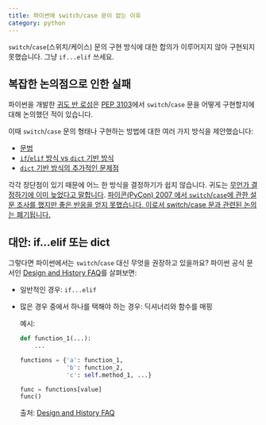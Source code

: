 ```yaml
---
title: 파이썬에 switch/case 문이 없는 이유
category: python
---
```


`switch`/`case`(스위치/케이스) 문의 구현 방식에 대한 합의가 이루어지지 않아 구현되지 못했습니다. 그냥 `if...elif` 쓰세요.

## 복잡한 논의점으로 인한 실패

파이썬을 개발한 [귀도 반 로섬](https://ko.wikipedia.org/wiki/%EA%B7%80%EB%8F%84_%EB%B0%98_%EB%A1%9C%EC%84%AC)은 [PEP 3103](https://www.python.org/dev/peps/pep-3103/)에서 `switch`/`case` 문을 어떻게 구현할지에 대해 논의했던 적이 있습니다.

이때 `switch`/`case` 문의 형태나 구현하는 방법에 대한 여러 가지 방식을 제안했습니다:

- [문법](https://www.python.org/dev/peps/pep-3103/#basic-syntax)
- [`if`/`elif` 방식 vs `dict` 기반 방식](https://www.python.org/dev/peps/pep-3103/#if-elif-chain-vs-dict-based-dispatch)
- [`dict` 기반 방식의 추가적인 문제점](https://www.python.org/dev/peps/pep-3103/#when-to-freeze-the-dispatch-dict)

각각 장단점이 있기 때문에 어느 한 방식을 결정하기가 쉽지 않습니다. 귀도는 [무언가 결정하기에 이미 늦었다고 말합니다](https://www.python.org/dev/peps/pep-3103/#conclusion). [파이콘(PyCon) 2007 에서 `switch`/`case`에 관한 설문 조사를 했지만 좋은 반응을 얻지 못했습니다. 이로서 switch/case 문과 관련된 논의는 폐기됩니다.](https://www.python.org/dev/peps/pep-3103/#rejection-notice)

## 대안: if...elif 또는 dict

그렇다면 파이썬에서는 `switch`/`case` 대신 무엇을 권장하고 있을까요? 파이썬 공식 문서인 [Design and History FAQ](https://docs.python.org/3/faq/design.html#why-isn-t-there-a-switch-or-case-statement-in-python)를 살펴보면:

- 일반적인 경우: `if...elif`
- 많은 경우 중에서 하나를 택해야 하는 경우: 딕셔너리와 함수를 매핑

    예시:
    
    ```py
    def function_1(...):
        ...

    functions = {'a': function_1,
                 'b': function_2,
                 'c': self.method_1, ...}

    func = functions[value]
    func()
    ```
    
    출처: <a href="https://docs.python.org/3/faq/design.html#why-isn-t-there-a-switch-or-case-statement-in-python">Design and History FAQ</a>
